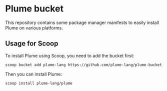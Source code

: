 # Plume bucket

This repository contains some package manager manifests to easily install Plume on various platforms.

## Usage for Scoop

To install Plume using Scoop, you need to add the bucket first:

```shell
scoop bucket add plume-lang https://github.com/plume-lang/plume-bucket
```

Then you can install Plume:

```shell
scoop install plume-lang/plume
```